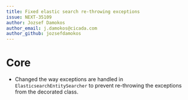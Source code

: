 ```yaml
---
title: Fixed elastic search re-throwing exceptions
issue: NEXT-35109
author: Jozsef Damokos
author_email: j.damokos@cicada.com
author_github: jozsefdamokos
---
```

# Core
* Changed the way exceptions are handled in `ElasticsearchEntitySearcher` to prevent re-throwing the exceptions from the decorated class.
